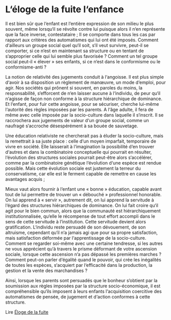 # L‘éloge de la fuite l‘enfance

Il est bien sûr que l‘enfant est l‘entière expression de son milieu le plus souvent, même lorsqu‘il se révolte contre lui puisque alors il n‘en représente que la face inverse, contestataire ; Il se comporte dans tous les cas par rapport aux critères des automatismes qui lui ont été imposés. Comment d‘ailleurs un groupe social quel qu‘il soit, s‘il veut survivre, peut-il se comporter, si ce n‘est en maintenant sa structure ou en tentant de s‘approprier celle qui lui semble plus favorisée ? Comment un tel groupe social peut-il « élever » ses enfants, si ce n‘est dans le conformisme ou le conformisme-anti ?

La notion de relativité des jugements conduit à l‘angoisse. Il est plus simple d‘avoir à sa disposition un règlement de manœuvre, un mode d‘emploi, pour agir. Nos sociétés qui prônent si souvent, en paroles du moins, la responsabilité, s‘efforcent de n‘en laisser aucune à l‘individu, de peur qu‘il n‘agisse de façon non conforme à la structure hiérarchique de dominance.
Et l‘enfant, pour fuir cette angoisse, pour se sécuriser, cherche lui-même l‘autorité des règles imposées par les parents. A l‘âge adulte, il fera de même avec celle imposée par la socio-culture dans laquelle il s‘inscrit. Il se raccrochera aux jugements de valeur d‘un groupe social, comme un naufragé s‘accroche désespérément à sa bouée de sauvetage.

Une éducation relativiste ne chercherait pas à éluder la socio-culture, mais la remettrait à sa juste place : celle d‘un moyen imparfait, temporaire de vivre en société. Elle laisserait à l‘imagination la possibilité d‘en trouver d‘autres et dans la combinatoire conceptuelle qui pourrait en résulter, l‘évolution des structures sociales pourrait peut-être alors s‘accélérer, comme par la combinatoire génétique l‘évolution d‘une espèce est rendue possible. Mais cette évolution sociale est justement la terreur du conservatisme, car elle est le ferment capable de remettre en cause les avantages acquis ;

Mieux vaut alors fournir à l‘enfant une « bonne » éducation, capable avant tout de lui permettre de trouver un « débouché » professionnel honorable. On lui apprend à « servir », autrement dit, on lui apprend la servitude à l‘égard des structures hiérarchiques de dominance. On lui fait croire qu‘il agit pour le bien commun, alors que la communauté est hiérarchiquement institutionnalisée, qu‘elle le récompense de tout effort accompli dans le sens de cette servitude à l‘institution. Cette servitude devient alors gratification. L‘individu reste persuadé de son dévouement, de son altruisme, cependant qu‘il n‘a jamais agi que pour sa propre satisfaction, mais satisfaction déformée par l‘apprentissage de la socio-culture.
Comment se regarder soi-même avec une certaine tendresse, si les autres ne vous apprécient qu‘à travers le prisme déformant de votre ascension sociale, lorsque cette ascension n‘a pas dépassé les premières marches ? Comment peut-on parler d‘égalité quand le pouvoir, qui crée les inégalités de toutes les espèces, s‘acquiert par l‘efficacité dans la production, la gestion et la vente des marchandises ?

Ainsi, lorsque les parents sont persuadés que le bonheur s‘obtient par la soumission aux règles imposées par la structure socio-économique, il est compréhensible qu‘ils imposent à leurs enfants l‘acquisition coercitive des automatismes de pensée, de jugement et d‘action conformes à cette structure.

Lire [Éloge de la fuite](http://pierre.coninx.free.fr/lectures/laborit.htm)